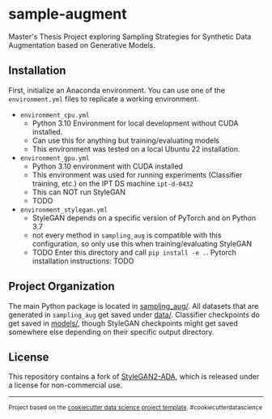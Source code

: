 sample-augment
==============================

Master's Thesis Project exploring Sampling Strategies for Synthetic Data Augmentation based on Generative 
Models.

## Installation
First, initialize an Anaconda environment. You can use one of the `environment.yml` files to replicate a working environment.
- `environment_cpu.yml`
  - Python 3.10 Environment for local development without CUDA installed.
  - Can use this for anything but training/evaluating models
  - This environment was tested on a local Ubuntu 22 installation.
- `environment_gpu.yml`
  - Python 3.10 environment with CUDA installed
  - This environment was used for running experiments (Classifier training, etc.) on the IPT DS machine `ipt-d-0432`
  - This can NOT run StyleGAN
  - TODO
- `environment_stylegan.yml`
  - StyleGAN depends on a specific version of PyTorch and on Python 3.7
  - not every method in `sampling_aug` is compatible with this configuration, so only use this when training/evaluating StyleGAN
  - TODO
Enter this directory and call `pip install -e .`.
Pytorch installation instructions: TODO

## Project Organization
The main Python package is located in [sampling_aug/](sampling_aug). All datasets that are generated in `sampling_aug` get saved under [data/](data).
Classifier checkpoints do get saved in [models/](models), though StyleGAN checkpoints might get saved somewhere else depending on their specific output directory.


## License
This repository contains a fork of [StyleGAN2-ADA](https://github.com/NVlabs/stylegan2-ada-pytorch), which is released under a license for non-commercial use.

--------

<p><small>Project based on the <a target="_blank" href="https://drivendata.github.io/cookiecutter-data-science/">cookiecutter data science project template</a>. #cookiecutterdatascience</small></p>
